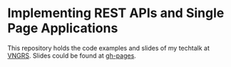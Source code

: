 # Implementing REST APIs and Single Page Applications
This repository holds the code examples and slides of my techtalk at [VNGRS](https://github.com/vngrs/).
Slides could be found at [gh-pages](http://msimav.github.io/spray-techtalk/).
